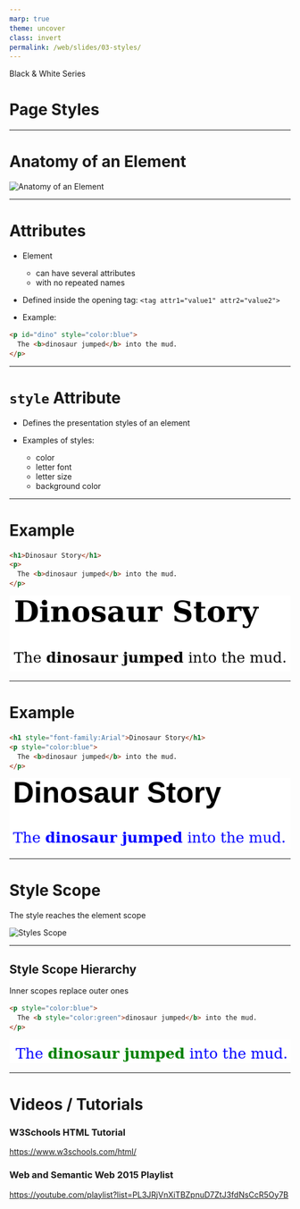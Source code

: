 ```yaml
---
marp: true
theme: uncover
class: invert
permalink: /web/slides/03-styles/
---
```


Black & White Series

# Page Styles

---

<!-- class: lead -->

# Anatomy of an Element

![Anatomy of an Element](../../../web/slides/images/element-anatomy.svg)

---

# Attributes

* Element
  * can have several attributes
  * with no repeated names

* Defined inside the opening tag:
`<tag attr1="value1" attr2="value2">`

* Example:

~~~html
<p id="dino" style="color:blue">
  The <b>dinosaur jumped</b> into the mud.
</p>
~~~

---

# `style` Attribute

* Defines the presentation styles of an element

* Examples of styles:
  * color
  * letter font
  * letter size
  * background color

---

# Example

~~~html
<h1>Dinosaur Story</h1>
<p>
  The <b>dinosaur jumped</b> into the mud.
</p>
~~~

![Page without styles](../../../web/slides/images/page-without-styles.png)

---

# Example

~~~html
<h1 style="font-family:Arial">Dinosaur Story</h1>
<p style="color:blue">
  The <b>dinosaur jumped</b> into the mud.
</p>
~~~

![Page with styles](../../../web/slides/images/page-with-styles.png)

---

# Style Scope

The style reaches the element scope

![Styles Scope](../../../web/slides/images/style-scope.svg)

---

## Style Scope Hierarchy

Inner scopes replace outer ones

~~~html
<p style="color:blue">
  The <b style="color:green">dinosaur jumped</b> into the mud.
</p>
~~~

![Inner and Outer Scopes](../../../web/slides/images/inner-outer-scopes.png)

---

# Videos / Tutorials

### W3Schools HTML Tutorial
https://www.w3schools.com/html/

### Web and Semantic Web 2015 Playlist
https://youtube.com/playlist?list=PL3JRjVnXiTBZpnuD7ZtJ3fdNsCcR5Oy7B
